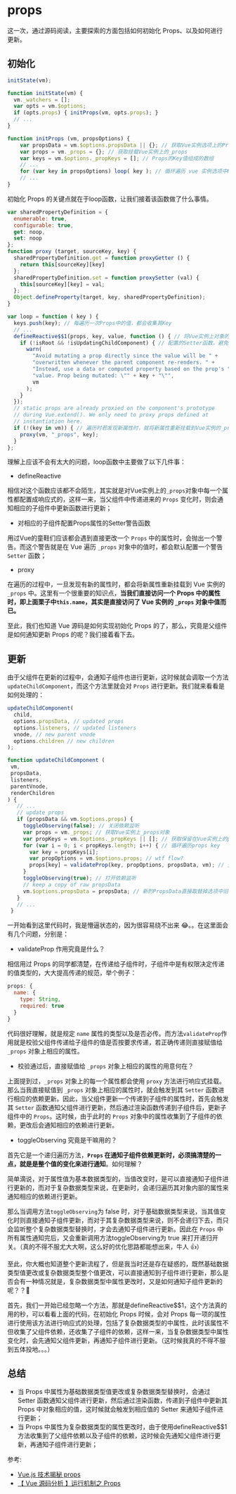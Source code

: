 # props

这一次，通过源码阅读，主要探索的方面包括如何初始化 Props、以及如何进行更新。

## 初始化

```js
initState(vm);

function initState(vm) {
  vm._watchers = [];
  var opts = vm.$options;
  if (opts.props) { initProps(vm, opts.props); }
  // ...
}

function initProps (vm, propsOptions) {
    var propsData = vm.$options.propsData || {}; // 获取Vue实例选项上的Props
    var props = vm._props = {}; // 获取挂载Vue实例上的_props
    var keys = vm.$options._propKeys = []; // Props的Key值组成的数组
    // ...
	for (var key in propsOptions) loop( key ); // 循环遍历 vue 实例选项中Props，并且执行响应式处理以及挂载在对应实例上
    // ...
}
```

初始化 Props 的关键点就在于loop函数，让我们接着该函数做了什么事情。

```js
var sharedPropertyDefinition = {
  enumerable: true,
  configurable: true,
  get: noop,
  set: noop
};
function proxy (target, sourceKey, key) {
  sharedPropertyDefinition.get = function proxyGetter () {
    return this[sourceKey][key]
  };
  sharedPropertyDefinition.set = function proxySetter (val) {
    this[sourceKey][key] = val;
  };
  Object.defineProperty(target, key, sharedPropertyDefinition);
}

var loop = function ( key ) {
  keys.push(key); // 每遍历一次Props中的值，都会收集其Key
  // ...
  defineReactive$$1(props, key, value, function () { // 将Vue实例上对象的_props中每一项属性都设置响应式
    if (!isRoot && !isUpdatingChildComponent) { // 配置的Setter函数，避免子组件直接操作Props的警告
      warn(
        "Avoid mutating a prop directly since the value will be " +
        "overwritten whenever the parent component re-renders. " +
        "Instead, use a data or computed property based on the prop's " +
        "value. Prop being mutated: \"" + key + "\"",
        vm
      );
    }
  });
  // static props are already proxied on the component's prototype
  // during Vue.extend(). We only need to proxy props defined at
  // instantiation here.
  if (!(key in vm)) { // 遍历时若发现新属性时，就将新属性重新挂载到Vue实例的_props中
    proxy(vm, "_props", key);
  }
};
```

理解上应该不会有太大的问题，loop函数中主要做了以下几件事：

- defineReactive

相信对这个函数应该都不会陌生，其实就是对Vue实例上的` _props `对象中每一个属性都配置成响应式的，这样一来，当父组件中传递进来的 `Props` 变化时，则会通知相应的子组件中更新函数进行更新；

- 对相应的子组件配置Props属性的Setter警告函数

用过Vue的童鞋们应该都会遇到直接更改一个 `Props` 中的属性时，会抛出一个警告。而这个警告就是在 Vue 遍历 `_props` 对象中的值时，都会默认配置一个警告 `Setter` 函数；

- proxy

在遍历的过程中，一旦发现有新的属性时，都会将新属性重新挂载到 Vue 实例的 `_props` 中。这里有一个很重要的知识点，**当我们直接访问一个 Props 中的属性时，即上面栗子中`this.name`，其实是直接访问了 Vue 实例的 `_props` 对象中值而已。**

至此，我们也知道 Vue 源码是如何实现初始化 Props 的了，那么，究竟是父组件是如何通知更新 Props 的呢？我们接着看下去。

## 更新

由于父组件在更新的过程中，会通知子组件也进行更新，这时候就会调取一个方法`updateChildComponent`，而这个方法里就会对 `Props` 进行更新。我们就来看看是如何处理的：

```js
updateChildComponent(
  child,
  options.propsData, // updated props
  options.listeners, // updated listeners
  vnode, // new parent vnode
  options.children // new children
);

function updateChildComponent (
 vm,
 propsData,
 listeners,
 parentVnode,
 renderChildren
) {
   // ...
   // update props
   if (propsData && vm.$options.props) {
     toggleObserving(false); // 关闭依赖监听
     var props = vm._props; // 获取Vue实例上_props对象
     var propKeys = vm.$options._propKeys || []; // 获取保留在Vue实例上的props key值
     for (var i = 0; i < propKeys.length; i++) { // 循环遍历props key
       var key = propKeys[i];
       var propOptions = vm.$options.props; // wtf flow?
       props[key] = validateProp(key, propOptions, propsData, vm); // 先校验Props中定义的数据类型是否符合，符合的话就直接返回，并且直接赋值给Vue实例上_props对象中相应的属性中
     }
     toggleObserving(true); // 打开依赖监听
     // keep a copy of raw propsData
     vm.$options.propsData = propsData; // 新的PropsData直接取替掉选项中旧的PropsData
   }
   // ...
 }
```

一开始看到这里代码时，我是懵逼状态的，因为很容易绕不出来 😂。。在这里面会有几个问题，分别是：

- validateProp 作用究竟是什么？

相信用过 Props 的同学都清楚，在传递给子组件时，子组件中是有权限决定传递的值类型的，大大提高传递的规范，举个例子：

```js
props: {
  name: {
    type: String,
    required: true
  }
}
```

代码很好理解，就是规定 `name` 属性的类型以及是否必传。而方法`validateProp`作用就是校验父组件传递给子组件的值是否按要求传递，若正确传递则直接赋值给 `_props` 对象上相应的属性。

- 校验通过后，直接赋值给 `_props` 对象上相应的属性的用意何在？

上面提到过，`_props` 对象上的每一个属性都会使用 `proxy` 方法进行响应式挂载。那么当我直接赋值到 `_props` 对象上相应的属性时，就会触发到其 `Setter` 函数进行相应的依赖更新。因此，当父组件更新一个传递到子组件的属性时，首先会触发其 `Setter` 函数通知父组件进行更新，然后通过渲染函数传递到子组件后，更新子组件中的 `Props`。这时候，由于此时的 `Props` 对象中的属性收集到了子组件的依赖，更改后会通知相应的依赖进行更新。

- toggleObserving 究竟是干嘛用的？

首先它是一个递归遍历方法，**`Props` 在通知子组件依赖更新时，必须搞清楚的一点，就是是整个值的变化来进行通知**。如何理解？

简单滴说，对于属性值为基本数据类型的，当值改变时，是可以直接通知子组件进行更新的，而对于复杂数据类型来说，在更新时，会递归遍历其对象内部的属性来通知相应的依赖进行更新。

那么当调用方法`toggleObserving`为 false 时，对于基础数据类型来说，当其值变化时则直接通知子组件更新，而对于其复杂数据类型来说，则不会递归下去，而只会监听整个复杂数据类型替换时，才会去通知子组件进行更新。因此在 `Props` 中所有属性通知完后，又会重新调用方法toggleObserving为 true 来打开递归开关。（真的不得不服尤大大啊，这么好的优化思路都能想出来，牛人 👍）


至此，你大概也知道整个更新流程了，但是我当时还是存在疑惑的，既然基础数据类型值更改或复杂数据类型整个值更改，可以直接通知到子组件进行更新，那么是否会有一种情况就是，复杂数据类型中属性更改时，又是如何通知子组件更新的呢？？🤔


首先，我们一开始已经忽略一个方法，那就是defineReactive$$1，这个方法真的用的秒，可以看看上面的代码，在初始化 Props 时候，会对 Props 每一项的属性进行使用该方法进行响应式的处理，包括了复杂数据类型的中属性，此时该属性不但收集了父组件依赖，还收集了子组件的依赖，这样一来，当复杂数据类型中属性变化时，会先通知父组件更新，再通知子组件进行更新。（这时候我真的不得不服到五体投地。。。）

## 总结

- 当 Props 中属性为基础数据类型值更改或复杂数据类型替换时，会通过 Setter 函数通知父组件进行更新，然后通过渲染函数，传递到子组件中更新其 Props 中对象相应的值，这时候就会触发到相应值的 Setter 来通知子组件进行更新；
- 当 Props 中属性为复杂数据类型的属性更改时，由于使用defineReactive$$1方法收集到了父组件依赖以及子组件的依赖，这时候会先通知父组件进行更新，再通知子组件进行更新；


参考:

- [Vue.js 技术揭秘 props](https://ustbhuangyi.github.io/vue-analysis/v2/reactive/props.html)
- [【 Vue 源码分析 】运行机制之 Props](https://github.com/Andraw-lin/about-Vue/blob/master/docs/%E3%80%90%20Vue%20%E6%BA%90%E7%A0%81%E5%88%86%E6%9E%90%20%E3%80%91%E8%BF%90%E8%A1%8C%E6%9C%BA%E5%88%B6%E4%B9%8B%20Props.md)